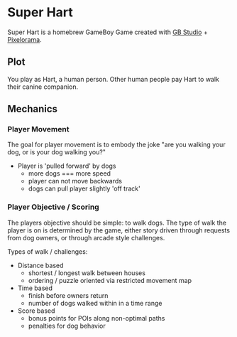 # Super Hart

Super Hart is a homebrew GameBoy Game created with [GB Studio](https://gbstudio.dev) + [Pixelorama](https://orama-interactive.itch.io/pixelorama). 

## Plot

You play as Hart, a human person. Other human people pay Hart to walk their canine companion. 

## Mechanics

### Player Movement

The goal for player movement is to embody the joke "are you walking your dog, or is your dog walking you?" 

* Player is 'pulled forward' by dogs
    * more dogs === more speed
    * player can not move backwards 
    * dogs can pull player slightly 'off track'

### Player Objective / Scoring

The players objective should be simple: to walk dogs. The type of walk the player is on is determined by the game, either story driven through requests from dog owners, or through arcade style challenges. 

Types of walk / challenges:

* Distance based
    * shortest / longest walk between houses
    * ordering / puzzle oriented via restricted movement map
* Time based
    * finish before owners return
    * number of dogs walked within in a time range
* Score based
    * bonus points for POIs along non-optimal paths
    * penalties for dog behavior